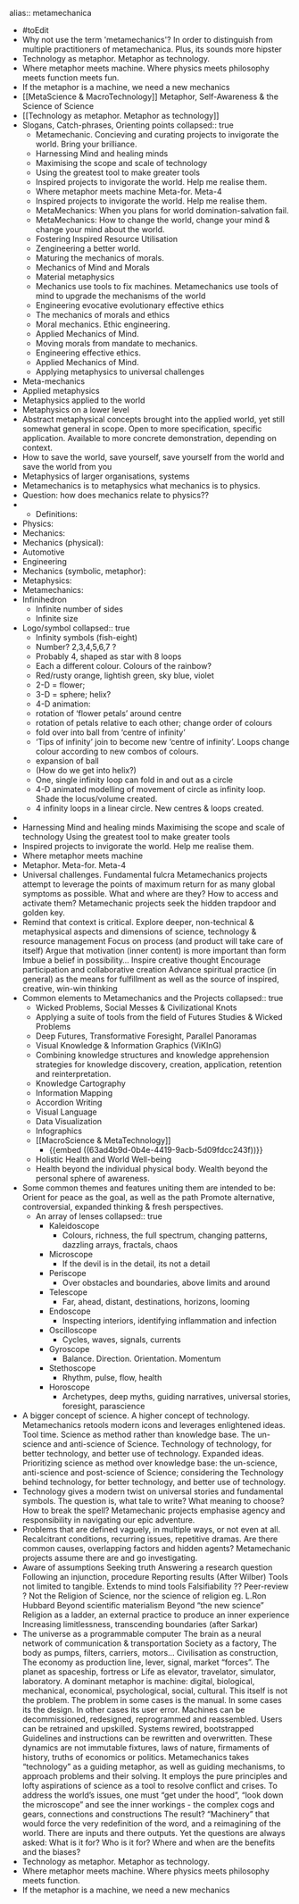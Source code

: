 alias:: metamechanica

- #toEdit
- Why not use the term 'metamechanics'? In order to distinguish from multiple practitioners of metamechanica. Plus, its sounds more hipster
- Technology as metaphor. Metaphor as technology.
- Where metaphor meets machine. Where physics meets philosophy meets function meets fun.
- If the metaphor is a machine, we need a new mechanics
- [[MetaScience & MacroTechnology]]
  Metaphor, Self-Awareness & the Science of Science
- [[Technology as metaphor. Metaphor as technology]]
- Slogans, Catch-phrases, Orienting points
  collapsed:: true
	- Metamechanic. Concieving and curating projects to invigorate the world. Bring your brilliance.
	- Harnessing Mind and healing minds
	- Maximising the scope and scale of technology
	- Using the greatest tool to make greater tools
	- Inspired projects to invigorate the world. Help me realise them.
	- Where metaphor meets machine  Meta-for. Meta-4
	- Inspired projects to invigorate the world. Help me realise them.
	- MetaMechanics: When you plans for world domination-salvation fail.
	- MetaMechanics: How to change the world, change your mind & change your mind about the world.
	- Fostering Inspired Resource Utilisation
	- Zengineering a better world.
	- Maturing the mechanics of morals.
	- Mechanics of Mind and Morals
	- Material metaphysics
	- Mechanics use tools to fix machines. Metamechanics use tools of mind to upgrade the mechanisms of the world
	- Engineering evocative evolutionary effective ethics
	- The mechanics of morals and ethics
	- Moral mechanics. Ethic engineering.
	- Applied Mechanics of Mind.
	- Moving morals from mandate to mechanics.
	- Engineering effective ethics.
	- Applied Mechanics of Mind.
	- Applying metaphysics to universal challenges
- Meta-mechanics
- Applied metaphysics
- Metaphysics applied to the world
- Metaphysics on a lower level
- Abstract metaphysical concepts brought into the applied world, yet still somewhat general in scope. Open to more specification, specific application. Available to more concrete demonstration, depending on context.
- How to save the world, save yourself, save yourself from the world and save the world from you
- Metaphysics of larger organisations, systems
- Metamechanics is to metaphysics what mechanics is to physics.
- Question: how does mechanics relate to physics??
- - Definitions:
- Physics:
- Mechanics:
- Mechanics (physical):
- Automotive
- Engineering
- Mechanics (symbolic, metaphor):
- Metaphysics:
- Metamechanics:
- Infinihedron
	- Infinite number of sides
	- Infinite size
- Logo/symbol
  collapsed:: true
	- Infinity symbols (fish-eight)
	- Number? 2,3,4,5,6,7 ?
	- Probably 4, shaped as star with 8 loops
	- Each a different colour. Colours of the rainbow?
	- Red/rusty orange, lightish green, sky blue, violet
	- 2-D = flower;
	- 3-D = sphere; helix?
	- 4-D animation:
	- rotation of ‘flower petals’ around centre
	- rotation of petals relative to each other; change order of colours
	- fold over into ball from ‘centre of infinity’
	- ‘Tips of infinity’ join to become new ‘centre of infinity’. Loops change colour according to new combos of colours.
	- expansion of ball
	- (How do we get into helix?)
	- One, single infinity loop can fold in and out as a circle
	- 4-D animated modelling of movement of circle as infinity loop. Shade the locus/volume created.
	- 4 infinity loops in a linear circle. New centres & loops created.
-
- Harnessing Mind and healing minds
  Maximising the scope and scale of technology
  Using the greatest tool to make greater tools
- Inspired projects to invigorate the world. Help me realise them.
- Where metaphor meets machine
- Metaphor. Meta-for. Meta-4
- Universal challenges. Fundamental fulcra
  Metamechanics projects attempt to leverage the points of maximum return for as many global symptoms as possible. What and where are they? How to access and activate them? Metamechanic projects seek the hidden trapdoor and golden key.
- Remind that context is critical. Explore deeper, non-technical & metaphysical aspects and dimensions of science, technology & resource management Focus on process (and product will take care of itself) Argue that motivation (inner content) is more important than form Imbue a belief in possibility…  Inspire creative thought Encourage participation and collaborative creation Advance spiritual practice (in general) as the means for fulfillment as well as the source of inspired, creative, win-win thinking
- Common elements to Metamechanics and the Projects
  collapsed:: true
	- Wicked Problems, Social Messes & Civilizational Knots
	- Applying a suite of tools from the field of Futures Studies & Wicked Problems
	- Deep Futures, Transformative Foresight, Parallel Panoramas
	- Visual Knowledge & Information Graphics (ViKInG)
	- Combining knowledge structures and knowledge apprehension strategies for knowledge discovery, creation, application, retention and reinterpretation.
	- Knowledge Cartography
	- Information Mapping
	- Accordion Writing
	- Visual Language
	- Data Visualization
	- Infographics
	- [[MacroScience & MetaTechnology]]
		- {{embed ((63ad4b9d-0b4e-4419-9acb-5d09fdcc243f))}}
	- Holistic Health and World Well-being
	- Health beyond the individual physical body. Wealth beyond the personal sphere of awareness.
- Some common themes and features uniting them are intended to be: Orient for peace as the goal, as well as the path Promote alternative, controversial, expanded thinking & fresh perspectives.
	- An array of lenses
	  collapsed:: true
		- Kaleidoscope
			- Colours, richness, the full spectrum, changing patterns, dazzling arrays, fractals, chaos
		- Microscope
			- If the devil is in the detail, its not a detail
		- Periscope
			- Over obstacles and boundaries, above limits and around
		- Telescope
			- Far, ahead, distant, destinations, horizons, looming
		- Endoscope
			- Inspecting interiors, identifying inflammation and infection
		- Oscilloscope
			- Cycles, waves, signals, currents
		- Gyroscope
			- Balance. Direction. Orientation. Momentum
		- Stethoscope
			- Rhythm, pulse, flow, health
		- Horoscope
			- Archetypes, deep myths, guiding narratives, universal stories, foresight, parascience
- A bigger concept of science. A higher concept of technology. Metamechanics retools modern icons and leverages enlightened ideas. Tool time.  Science as method rather than knowledge base. The un-science and anti-science of Science. Technology of technology, for better technology, and better use of technology. Expanded ideas.  Prioritizing science as method over knowledge base: the un-science, anti-science and post-science of Science; considering the Technology behind technology, for better technology, and better use of technology.
- Technology gives a modern twist on universal stories and fundamental symbols. The question is, what tale to write? What meaning to choose? How to break the spell? Metamechanic projects emphasise agency and responsibility in navigating our epic adventure.
- Problems that are defined vaguely, in multiple ways, or not even at all. Recalcitrant conditions, recurring issues, repetitive dramas. Are there common causes, overlapping factors and hidden agents? Metamechanic projects assume there are and go investigating.
- Aware of assumptions  Seeking truth  Answering a research question  Following an injunction, procedure Reporting results (After Wilber)  Tools not limited to tangible. Extends to mind tools  Falsifiability ??  Peer-review ?  Not the Religion of Science, nor the science of religion eg. L.Ron Hubbard  Beyond scientific materialism  Beyond “the new science”  Religion as a ladder, an external practice to produce an inner experience  Increasing limitlessness, transcending boundaries (after Sarkar)
- The universe as a programmable computer The brain as a neural network of communication & transportation Society as a factory,  The body as pumps, filters, carriers, motors… Civilisation as construction,  The economy as production line, lever, signal, market “forces”. The planet as spaceship, fortress or  Life as elevator, travelator, simulator, laboratory.  A dominant metaphor is machine: digital, biological, mechanical, economical, psychological, social, cultural. This itself is not the problem. The problem in some cases is the manual. In some cases its the design. In other cases its user error.  Machines can be decommissioned, redesigned, reprogrammed and reassembled. Users can be retrained and upskilled. Systems rewired, bootstrapped  Guidelines and instructions can be rewritten and overwritten. These dynamics are not immutable fixtures, laws of nature, firmaments of history, truths of economics or politics.   Metamechanics takes “technology” as a guiding metaphor, as well as guiding mechanisms, to approach problems and their solving. It employs the pure principles and lofty aspirations of science as a tool to resolve conflict and crises. To address the world’s issues, one must “get under the hood”, “look down the microscope” and see the inner workings - the complex cogs and gears, connections and constructions The result? “Machinery” that would force the very redefinition of the word, and a reimagining of the world.  There are inputs and there outputs. Yet the questions are always asked: What is it for? Who is it for? Where and when are the benefits and the biases?
- Technology as metaphor. Metaphor as technology.
- Where metaphor meets machine. Where physics meets philosophy meets function.
- If the metaphor is a machine, we need a new mechanics